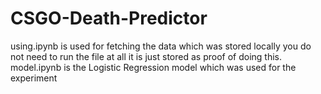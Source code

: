 # CSGO-Death-Predictor
using.ipynb is used for fetching the data which was stored locally you do not need to run the file at all it is just stored as proof of doing this.
model.ipynb is the Logistic Regression model which was used for the experiment

